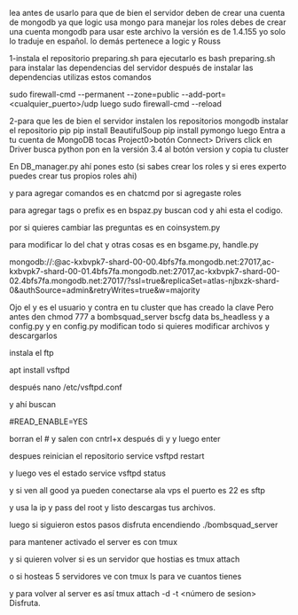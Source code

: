 lea antes de usarlo
para que de bien el servidor deben de crear una cuenta de mongodb
ya que logic usa mongo para manejar los roles
debes de crear una cuenta mongodb para usar este archivo la versión
es de 1.4.155 yo solo lo traduje en español. lo demás pertenece a logic y Rouss

1-instala el repositorio preparing.sh para ejecutarlo es bash preparing.sh para instalar las dependencias del servidor
después de instalar las dependencias utilizas estos comandos

sudo firewall-cmd --permanent --zone=public --add-port=<cualquier_puerto>/udp
luego sudo firewall-cmd --reload

2-para que les de bien el servidor instalen los repositorios mongodb
instalar el repositorio pip
pip install BeautifulSoup
pip install pymongo
luego Entra a tu cuenta de MongoDB tocas
Project0>botón Connect> Drivers click en Driver busca python pon en la versión 3.4 al botón version y copia tu cluster

En DB_manager.py ahí pones esto (si sabes crear los roles y si eres experto puedes crear tus propios roles ahi)

y para agregar comandos es en chatcmd por si agregaste roles

para agregar tags o prefix es en bspaz.py buscan cod y ahi esta el codigo.

por si quieres cambiar las preguntas es en coinsystem.py

para modificar lo del chat y otras cosas es en bsgame.py, handle.py

mongodb://<user>:<password>@ac-kxbvpk7-shard-00-00.4bfs7fa.mongodb.net:27017,ac-kxbvpk7-shard-00-01.4bfs7fa.mongodb.net:27017,ac-kxbvpk7-shard-00-02.4bfs7fa.mongodb.net:27017/?ssl=true&replicaSet=atlas-njbxzk-shard-0&authSource=admin&retryWrites=true&w=majority

Ojo el <user> y <password> es el usuario y contra en tu cluster que has creado la clave
Pero antes den chmod 777 a bombsquad_server bscfg data bs_headless y a config.py y en config.py modifican todo
si quieres modificar archivos y descargarlos

instala el ftp

apt install vsftpd

después nano /etc/vsftpd.conf

y ahí buscan

#READ_ENABLE=YES

borran el # y salen con cntrl+x después di y y luego enter

despues reinician el repositorio service vsftpd restart

y luego ves el estado service vsftpd status

y si ven all good ya pueden conectarse ala vps
el puerto es 22 es sftp

y usa la ip y pass del root y listo descargas tus archivos.

luego si siguieron estos pasos disfruta encendiendo ./bombsquad_server

para mantener activado el server es con tmux

y si quieren volver si es un servidor que hostias es tmux attach 

o si hosteas 5 servidores ve con tmux ls para ve cuantos tienes

y para volver al server es así tmux attach -d -t <número de sesion>
Disfruta.
